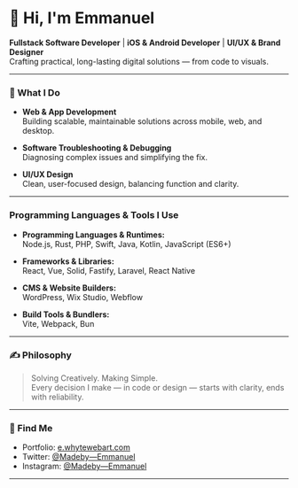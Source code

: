 # 👋 Hi, I'm Emmanuel

**Fullstack Software Developer** | **iOS & Android Developer** | **UI/UX & Brand Designer**  
Crafting practical, long-lasting digital solutions — from code to visuals.

---

### 💼 What I Do

- **Web & App Development**  
  Building scalable, maintainable solutions across mobile, web, and desktop.

- **Software Troubleshooting & Debugging**  
  Diagnosing complex issues and simplifying the fix.

- **UI/UX Design**  
  Clean, user-focused design, balancing function and clarity.

---

### Programming Languages & Tools I Use

- **Programming Languages & Runtimes:**  
Node.js, Rust, PHP, Swift, Java, Kotlin, JavaScript (ES6+)

- **Frameworks & Libraries:**  
React, Vue, Solid, Fastify, Laravel, React Native

- **CMS & Website Builders:**  
WordPress, Wix Studio, Webflow

- **Build Tools & Bundlers:**  
Vite, Webpack, Bun

---

### ✍ Philosophy

> Solving Creatively. Making Simple.  
> Every decision I make — in code or design — starts with clarity, ends with reliability.

---

### 🔗 Find Me

- Portfolio: [e.whytewebart.com](https://e.whytewebart.com)
- Twitter: [@Madeby—Emmanuel](https://twitter.com/whytewebart)
- Instagram: [@Madeby—Emmanuel](https://instagram.com/whytewebart)

---

<!-- Stats (optional) -->
<!--
![GitHub Stats](https://github-readme-stats.vercel.app/api?username=yourusername&show_icons=true&theme=default)
-->

